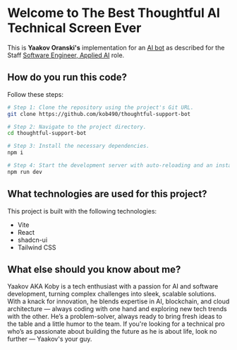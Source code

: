 # Welcome to The Best Thoughtful AI Technical Screen Ever

This is **Yaakov Oranski's** implementation for an [AI bot](https://thoughtfulautomation.notion.site/AI-Technical-Screen-d4d381a8c38d40fc9287cdb6c4f9992a) as described for the Staff [Software Engineer, Applied AI](https://www.thoughtful.ai/job?gh_jid=4470319005) role.

## How do you run this code?

Follow these steps:

```sh
# Step 1: Clone the repository using the project's Git URL.
git clone https://github.com/kob490/thoughtful-support-bot

# Step 2: Navigate to the project directory.
cd thoughtful-support-bot

# Step 3: Install the necessary dependencies.
npm i

# Step 4: Start the development server with auto-reloading and an instant preview.
npm run dev
```

## What technologies are used for this project?

This project is built with the following technologies:

- Vite
- React
- shadcn-ui
- Tailwind CSS

## What else should you know about me?

Yaakov AKA Koby is a tech enthusiast with a passion for AI and software development, turning complex challenges into sleek, scalable solutions. With a knack for innovation, he blends expertise in AI, blockchain, and cloud architecture — always coding with one hand and exploring new tech trends with the other. He’s a problem-solver, always ready to bring fresh ideas to the table and a little humor to the team. If you're looking for a technical pro who’s as passionate about building the future as he is about life, look no further — Yaakov's your guy.
